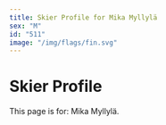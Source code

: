 ```yaml
---
title: Skier Profile for Mika Myllylä
sex: "M"
id: "511"
image: "/img/flags/fin.svg" 
---
```


# Skier Profile

This page is for: Mika Myllylä.
    